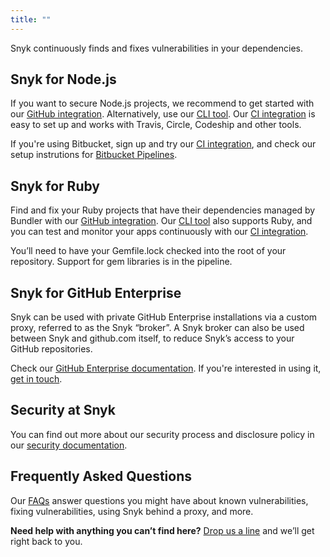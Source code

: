 ```yaml
---
title: ""
---
```


Snyk continuously finds and fixes vulnerabilities in your dependencies. 

## Snyk for Node.js

If you want to secure Node.js projects, we recommend to get started with our [GitHub integration](https://snyk.io/docs/github/). 
Alternatively, use our [CLI tool](https://snyk.io/docs/using-snyk/). Our [CI integration](https://snyk.io/docs/ci#node-js-ci-integration) is easy to set up and works with Travis, Circle, Codeship and other tools. 

If you're using Bitbucket, sign up and try our [CI integration](https://snyk.io/docs/ci/), and check our setup instrutions for [Bitbucket Pipelines](https://snyk.io/docs/bitbucket/).

## Snyk for Ruby

Find and fix your Ruby projects that have their dependencies managed by Bundler with our [GitHub integration](https://snyk.io/docs/github/). 
Our [CLI tool](https://snyk.io/docs/using-snyk/) also supports Ruby, and you can test and monitor your apps continuously with our [CI integration](https://snyk.io/docs/ci#ruby-ci-integration).

You’ll need to have your Gemfile.lock checked into the root of your repository. Support for gem libraries is in the pipeline.

## Snyk for GitHub Enterprise

Snyk can be used with private GitHub Enterprise installations via a custom proxy, referred to as the Snyk “broker”. A Snyk broker can also be used between Snyk and github.com itself, to reduce Snyk’s access to your GitHub repositories. 

Check our [GitHub Enterprise documentation](https://snyk.io/docs/snyk-broker/). If you're interested in using it, [get in touch](mailto:support@snyk.io).

## Security at Snyk

You can find out more about our security process and disclosure policy in our [security documentation](https://snyk.io/docs/security/).

## Frequently Asked Questions

Our [FAQs](https://snyk.io/docs/faqs/) answer questions you might have about known vulnerabilities, fixing vulnerabilities, using Snyk behind a proxy, and more.

**Need help with anything you can’t find here?** [Drop us a line](mailto:support@snyk.io) and we’ll get right back to you.
